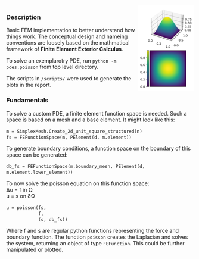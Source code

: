 <img align="right" width="150" alt="Solution to a Poisson Equaiton on the unit square" src="report/figs/contour_1.png"/>

### Description
Basic FEM implementation to better understand how things work.
The conceptual design and nameing conventions are loosely based on the
mathmatical framework of __Finite Element Exterior Calculus__.


To solve an exemplarotry PDE, run `python -m pdes.poisson` from top level directory.

The scripts in `/scripts/` were used to generate the plots in the report.


### Fundamentals
To solve a custom PDE, a finite element function space is needed.
Such a space is based on a mesh and a base element.
It might look like this:
```
m = SimplexMesh.Create_2d_unit_square_structured(n)
fs = FEFunctionSpace(m, PElement(d, m.element))
```

To generate boundary conditions, a function space on the boundary of this space can be generated:
```
db_fs = FEFunctionSpace(m.boundary_mesh, PElement(d, m.element.lower_element))
```

To now solve the poisson equation on this function space:  
∆u = f in Ω  
u = s on ∂Ω  
```
u = poisson(fs,
            f,
            (s, db_fs))
```
Where f and s are regular python functions representing the force and boundary function.
The function `poisson` creates the Laplacian and solves the system, returning an object of type `FEFunction`.
This could be further manipulated or plotted.
